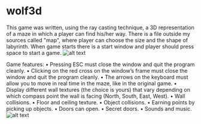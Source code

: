 # wolf3d
This game was written, using the ray casting technique, a 3D representation of a maze in which a player can find his/her way.
There is a file outside my sources called "map", where player can choose the size and the shape of labyrinth.
When game starts there is a start window and player should press  space to start a game.
![alt text](https://github.com/elopukh/wolf3d/blob/master/pics/pic1.png)

Game features:
• Pressing ESC must close the window and quit the program cleanly.
• Clicking on the red cross on the window’s frame must close the window and quit
the program cleanly.
• The arrows on the keyboard must allow you to move in real time in the maze, like in the original game.
• Display different wall textures (the choice is yours) that vary depending on which compass point the wall is facing (North, South, East, West).
• Wall collisions.
• Floor and ceiling texture.
• Object collisions.
• Earning points by picking up objects.
• Doors can open.
• Secret doors.
• Sounds and music.
![alt text](https://github.com/elopukh/wolf3d/blob/master/pics/pic2.png)
